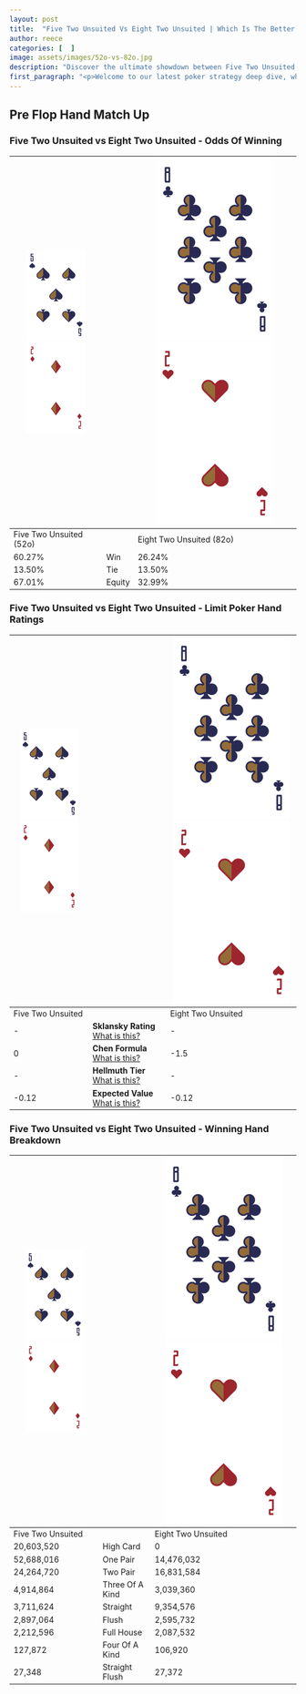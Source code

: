 ```yaml
---
layout: post
title:  "Five Two Unsuited Vs Eight Two Unsuited | Which Is The Better Hand In Poker? A Complete Guide"
author: reece
categories: [  ]
image: assets/images/52o-vs-82o.jpg
description: "Discover the ultimate showdown between Five Two Unsuited and Eight Two Unsuited in poker! Uncover the odds, strategies, and scenarios where one hand triumphs over the other. Get ready to up your poker game with this thrilling analysis."
first_paragraph: "<p>Welcome to our latest poker strategy deep dive, where we're pitting two distinct hands against each other in a high-stakes showdown: Five Two Unsuited vs Eight Two Unsuited.</p><p>In the dynamic world of poker, every decision counts, and knowing which hand holds the upper hand is key to your success at the table.</p><p>In this article, we'll dissect these two hands, explore the scenarios where one dominates the other, and equip you with the knowledge to make strategic choices that can tip the odds in your favor.</p><p>Get ready to unravel the intriguing dynamics of these poker hands and elevate your game to new heights.</p>"
---
```




[comment]: # (sp0)

## Pre Flop Hand Match Up

<div class="table hand-ratings" markdown="1"> 



### Five Two Unsuited vs Eight Two Unsuited - Odds Of Winning


    
| ![image info](assets/images/hand1/5.png) ![image info](assets/images/hand1/2o.png) |  | ![image info](assets/images/hand2/8.png) ![image info](assets/images/hand2/2o.png) |
| -------- | -------- | -------- |
| Five Two Unsuited (52o) |  | Eight Two Unsuited (82o) |
| 60.27% | Win | 26.24% |
| 13.50% | Tie | 13.50% |
| 67.01% | Equity | 32.99% |




[comment]: # (sp1)



### Five Two Unsuited vs Eight Two Unsuited - Limit Poker Hand Ratings


    
| ![image info](assets/images/hand1/5.png) ![image info](assets/images/hand1/2o.png) |  | ![image info](assets/images/hand2/8.png) ![image info](assets/images/hand2/2o.png) |
| -------- | -------- | -------- |
| Five Two Unsuited |  | Eight Two Unsuited |
| - | **Sklansky Rating** [What is this?](/sklansky-rating-explained) | - |
| 0 | **Chen Formula** [What is this?](/chen-formula-explained) | -1.5 |
| - | **Hellmuth Tier** [What is this?](/Hellmuth-tier-explained) | - |
| -0.12 | **Expected Value** [What is this?](/expected-value-explained) | -0.12 |




[comment]: # (sp2)



### Five Two Unsuited vs Eight Two Unsuited - Winning Hand Breakdown


    
| ![image info](assets/images/hand1/5.png) ![image info](assets/images/hand1/2o.png) |  | ![image info](assets/images/hand2/8.png) ![image info](assets/images/hand2/2o.png) |
| -------- | -------- | -------- |
| Five Two Unsuited |  | Eight Two Unsuited |
| 20,603,520 | High Card | 0 |
| 52,688,016 | One Pair | 14,476,032 |
| 24,264,720 | Two Pair | 16,831,584 |
| 4,914,864 | Three Of A Kind | 3,039,360 |
| 3,711,624 | Straight | 9,354,576 |
| 2,897,064 | Flush | 2,595,732 |
| 2,212,596 | Full House | 2,087,532 |
| 127,872 | Four Of A Kind | 106,920 |
| 27,348 | Straight Flush | 27,372 |




[comment]: # (sp3)



</div>

[comment]: # (sp4)



[comment]: # (sp5)

